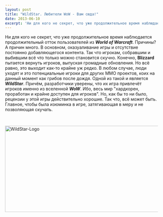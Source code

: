 ```yaml
---
layout: post
title: "WildStar. Любители WoW - Вам сюда!"
date: 2013-06-10
excerpt: 'Ни для кого не секрет, что уже продолжительное время наблюдается продолжительный отток пользователей из World of Warcraft. Причины? А причин много. В основном, оказуаливание игры и отсутствие постоянно добавляющегося контента. Так что игрокам, собравшим и выбившим всё что только можно становится скучно...'
---
```


Ни для кого не секрет, что уже продолжительное время наблюдается продолжительный отток пользователей из <em><strong>World of Warcraft</strong></em>. Причины? А причин много. В основном, оказуаливание игры и отсутствие постоянно добавляющегося контента. Так что игрокам, собравшим и выбившим всё что только можно становится скучно. Конечно, <strong>Blizzard</strong> пытается вернуть игроков, выпуская громадные обновления. Но всё равно, это выходит как-то крайне уж редко. В любом случае, люди уходят и это потенциальные игроки для других ММО проектов, коих на данный момент как грибов после дождя. Одной из такой и является <em><strong>WildStar</strong></em>. Причём, разработчики уверены, что их игра привлечёт игроков именно из вселенной <em><strong>WoW</strong></em>. Ибо, весь мир "хардкорен, проработан и крайне доступен для игроков". Но, как бы то ни было, рецензии у этой игры действительно хорошие. Так что, всё может быть. Главное, чтобы была изюминка в игре, затягивающая в меру и не позволяющая скучать.

&nbsp;

<a href="http://gamersoul.ru/wp-content/uploads/2013/02/WildStar-Logo.jpg"><img class="alignnone size-full wp-image-1230 aligncenter" alt="WildStar-Logo" src="http://gamersoul.ru/wp-content/uploads/2013/02/WildStar-Logo.jpg" width="560" height="283" /></a>